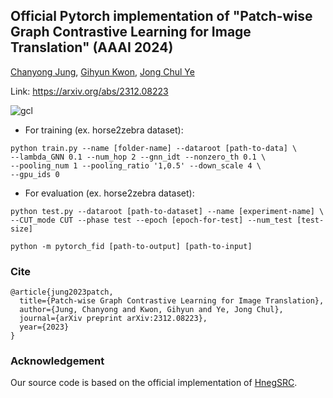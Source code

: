 ## Official Pytorch implementation of "Patch-wise Graph Contrastive Learning for Image Translation" (AAAI 2024)
[Chanyong Jung](https://sites.google.com/view/jcy132), [Gihyun Kwon](https://sites.google.com/view/gihyunkwon), [Jong Chul Ye](https://bispl.weebly.com/professor.html) 

Link: https://arxiv.org/abs/2312.08223

![gcl](https://github.com/jcy132/PatchGCL/assets/52989204/af5ed888-cc62-4657-b348-bda295398f99)

* For training (ex. horse2zebra dataset):
```
python train.py --name [folder-name] --dataroot [path-to-data] \
--lambda_GNN 0.1 --num_hop 2 --gnn_idt --nonzero_th 0.1 \
--pooling_num 1 --pooling_ratio '1,0.5' --down_scale 4 \
--gpu_ids 0
```

* For evaluation (ex. horse2zebra dataset):
```
python test.py --dataroot [path-to-dataset] --name [experiment-name] \
--CUT_mode CUT --phase test --epoch [epoch-for-test] --num_test [test-size]

python -m pytorch_fid [path-to-output] [path-to-input]
```

### Cite
```
@article{jung2023patch,
  title={Patch-wise Graph Contrastive Learning for Image Translation},
  author={Jung, Chanyong and Kwon, Gihyun and Ye, Jong Chul},
  journal={arXiv preprint arXiv:2312.08223},
  year={2023}
}
```

### Acknowledgement
Our source code is based on the official implementation of [HnegSRC](https://github.com/jcy132/Hneg_SRC). 

